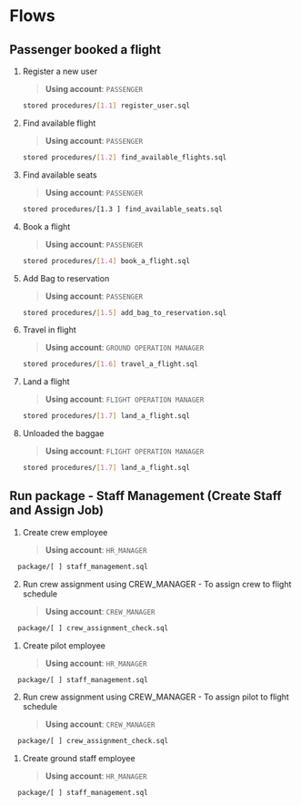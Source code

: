 # Flows

## Passenger booked a flight

1. Register a new user
   > **Using account**: `PASSENGER`
   ```sh
   stored procedures/[1.1] register_user.sql
   ```

2. Find available flight
   > **Using account**: `PASSENGER`

   ```sh
   stored procedures/[1.2] find_available_flights.sql
   ```

3. Find available seats
   > **Using account**: `PASSENGER`

   ```sh
   stored procedures/[1.3 ] find_available_seats.sql
   ```

4. Book a flight
   > **Using account**: `PASSENGER`

   ```sh
   stored procedures/[1.4] book_a_flight.sql
   ```

5. Add Bag to reservation
   > **Using account**: `PASSENGER`

   ```sh
   stored procedures/[1.5] add_bag_to_reservation.sql
   ```

6. Travel in flight
   > **Using account**: `GROUND OPERATION MANAGER`

   ```sh
   stored procedures/[1.6] travel_a_flight.sql
   ```

7. Land a flight
   > **Using account**: `FLIGHT OPERATION MANAGER`

   ```sh
   stored procedures/[1.7] land_a_flight.sql
   ```

8. Unloaded the baggae
   > **Using account**: `FLIGHT OPERATION MANAGER`

   ```sh
   stored procedures/[1.7] land_a_flight.sql
   ```


## Run package - Staff Management (Create Staff and Assign Job)

1. Create crew employee
   > **Using account**: `HR_MANAGER`

  ```sh
    package/[ ] staff_management.sql
  ```

2. Run crew assignment using CREW_MANAGER - To assign crew to flight schedule 
   > **Using account**: `CREW_MANAGER`

  ```sh
    package/[ ] crew_assignment_check.sql
  ```

1. Create pilot employee
   > **Using account**: `HR_MANAGER`

  ```sh
    package/[ ] staff_management.sql
  ```

2. Run crew assignment using CREW_MANAGER - To assign pilot to flight schedule 
   > **Using account**: `CREW_MANAGER`

  ```sh
    package/[ ] crew_assignment_check.sql
  ```

1. Create ground staff employee
   > **Using account**: `HR_MANAGER`

  ```sh
    package/[ ] staff_management.sql
  ```

